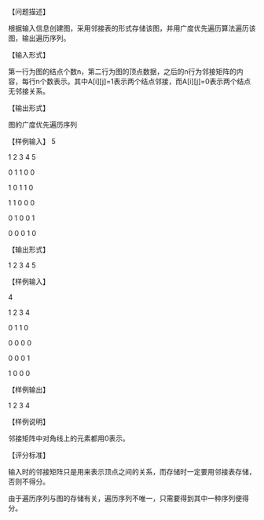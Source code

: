 【问题描述】

根据输入信息创建图，采用邻接表的形式存储该图，并用广度优先遍历算法遍历该图，输出遍历序列。

【输入形式】

第一行为图的结点个数n，第二行为图的顶点数据，之后的n行为邻接矩阵的内容，每行n个数表示。其中A[i][j]=1表示两个结点邻接，而A[i][j]=0表示两个结点无邻接关系。

【输出形式】

图的广度优先遍历序列

【样例输入】
 5

1 2 3 4 5 

0 1 1 0 0

1 0 1 1 0

1 1 0 0 0

0 1 0 0 1

0 0 0 1 0

【输出形式】

1 2 3 4 5

【样例输入】

4

1 2 3 4

0 1 1 0

0 0 0 0

0 0 0 1

1 0 0 0

【样例输出】

1 2 3 4

【样例说明】

邻接矩阵中对角线上的元素都用0表示。

【评分标准】

输入时的邻接矩阵只是用来表示顶点之间的关系，而存储时一定要用邻接表存储，否则不得分。

由于遍历序列与图的存储有关，遍历序列不唯一，只需要得到其中一种序列便得分。
